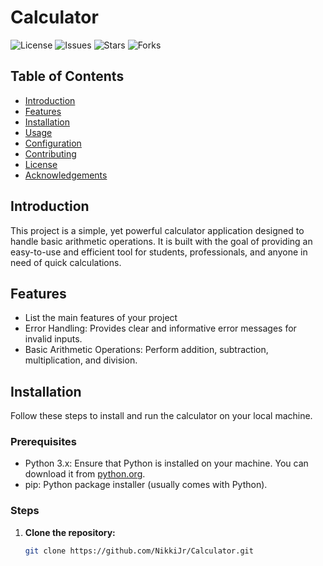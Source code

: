 # Calculator

![License](https://img.shields.io/github/license/username/repository)
![Issues](https://img.shields.io/github/issues/username/repository)
![Stars](https://img.shields.io/github/stars/username/repository)
![Forks](https://img.shields.io/github/forks/username/repository)

## Table of Contents
- [Introduction](#introduction)
- [Features](#features)
- [Installation](#installation)
- [Usage](#usage)
- [Configuration](#configuration)
- [Contributing](#contributing)
- [License](#license)
- [Acknowledgements](#acknowledgements)

## Introduction
This project is a simple, yet powerful calculator application designed to handle basic arithmetic operations. It is built with the goal of providing an easy-to-use and efficient tool for students, professionals, and anyone in need of quick calculations.

## Features
- List the main features of your project
- Error Handling: Provides clear and informative error messages for invalid inputs.
- Basic Arithmetic Operations: Perform addition, subtraction, multiplication, and division.

## Installation
Follow these steps to install and run the calculator on your local machine.

### Prerequisites
- Python 3.x: Ensure that Python is installed on your machine. You can download it from [python.org](https://www.python.org/downloads/).
- pip: Python package installer (usually comes with Python).

### Steps
1. **Clone the repository:**
   ```sh
   git clone https://github.com/NikkiJr/Calculator.git
